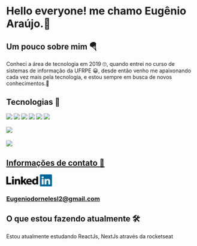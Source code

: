
<h1> Hello everyone! me chamo Eugênio Araújo.👻 </h1>


<div style="display: inline_block">
 
<h2> Um pouco sobre mim 🪂</h2> 
  <p>
    Conheci a área de tecnologia em 2019 🙄, quando entrei no curso de sistemas de informação da UFRPE 😀, desde então venho me apaixonando cada vez mais pela tecnologia, e estou     sempre em busca de novos conhecimentos.🥰 
  </p>
 
<h2> Tecnologias 💾</h2> 
 
 <section>
 <img src="https://img.shields.io/badge/HTML5-E34F26?style=for-the-badge&logo=html5&logoColor=white"/>
 <img src="https://img.shields.io/badge/JavaScript-F7DF1E?style=for-the-badge&logo=javascript&logoColor=black"/>
 <img src="https://img.shields.io/badge/TypeScript-007ACC?style=for-the-badge&logo=typescript&logoColor=white"/> 
 <img src="https://img.shields.io/badge/CSS3-1572B6?style=for-the-badge&logo=css3&logoColor=white"/>
 <img src="https://img.shields.io/badge/Python-14354C?style=for-the-badge&logo=python&logoColor=white"/>
 <img src="https://img.shields.io/badge/React-20232A?style=for-the-badge&logo=react&logoColor=61DAFB"/>
 <sectiom/>
 
 <br/>
  
 <div>
  <br/>
   <a href="https://github.com/eugeniol2">
   <img height="180em" src="https://github-readme-stats.vercel.app/api/top-langs/?username=eugeniol2&theme=blue-green"/>
 </div>

 <div>
  <br/>
   <img height="180em" src="https://github-readme-stats.vercel.app/api?username=eugeniol2&theme=blue-green"/>
 </div>
    
    
 <h2> Informações de contato 🧭</h2>
  
  
  <a target="_blank" href="https://www.linkedin.com/in/eug%C3%AAnio-ara%C3%BAjo-4a6520217/">
  <img align="center" alt="Linkedin" width="122px" src="./linkedin.svg" />
      
   <p>
   <h3>Eugeniodornelesl2@gmail.com </h3>
   </p>
</a>
  
  <h2> O que estou fazendo atualmente 🛠</h2>
  <p>
    Estou atualmente estudando ReactJs, NextJs através da rocketseat 
  </p>
    
 
